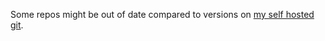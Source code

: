 Some repos might be out of date compared to versions on [my self hosted git](https://git.depsterr.com/).
